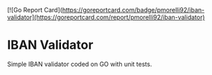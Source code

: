 [![Go Report Card](https://goreportcard.com/badge/pmorelli92/iban-validator](https://goreportcard.com/report/pmorelli92/iban-validator)

# IBAN Validator

Simple IBAN validator coded on GO with unit tests.
